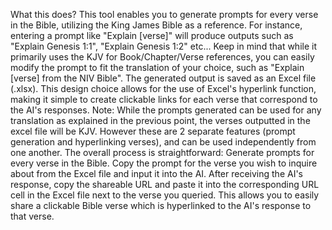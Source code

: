 What this does?
This tool enables you to generate prompts for every verse in the Bible, utilizing the King James Bible as a reference. For instance, entering a prompt like "Explain [verse]" will produce outputs such as "Explain Genesis 1:1", "Explain Genesis 1:2" etc... Keep in mind that while it primarily uses the KJV for Book/Chapter/Verse references, you can easily modify the prompt to fit the translation of your choice, such as "Explain [verse] from the NIV Bible".
The generated output is saved as an Excel file (.xlsx). This design choice allows for the use of Excel's hyperlink function, making it simple to create clickable links for each verse that correspond to the AI's responses. Note: While the prompts generated can be used for any translation as explained in the previous point, the verses outputted in the excel file will be KJV. However these are 2 separate features (prompt generation and hyperlinking verses), and can be used independently from one another.
The overall process is straightforward:
Generate prompts for every verse in the Bible.
Copy the prompt for the verse you wish to inquire about from the Excel file and input it into the AI.
After receiving the AI's response, copy the shareable URL and paste it into the corresponding URL cell in the Excel file next to the verse you queried.
This allows you to easily share a clickable Bible verse which is hyperlinked to the AI's response to that verse.
